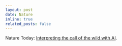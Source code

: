 ```yaml
---
layout: post
date: Nature
inline: true
related_posts: false 
---
```


Nature Today: [Interpreting the call of the wild with AI](https://www.nature.com/articles/d44151-024-00096-6). 
